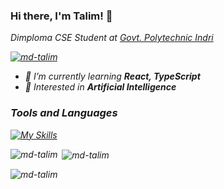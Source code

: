 ### Hi there, I'm Talim! 👋
<p><em>Dimploma CSE Student at <a href="https://gpindri.ac.in/">Govt. Polytechnic Indri</a></p>
<p align="left"> <a href="https://github.com/ryo-ma/github-profile-trophy"><img src="https://github-profile-trophy.vercel.app/?username=md-talim" alt="md-talim" /></a> </p>

- 🌱 I’m currently learning **React, TypeScript**
- 🧐 Interested in **Artificial Intelligence**

### Tools and Languages
[![My Skills](https://skillicons.dev/icons?i=react,next,typescript,tailwind,git,vercel,js,html,css,vite,github,vscode&perline=6)](https://skillicons.dev)

<p><img align="left" src="https://github-readme-stats.vercel.app/api/top-langs?username=md-talim&show_icons=true&locale=en&layout=compact" alt="md-talim" /></p>

<p>&nbsp;<img align="center" src="https://github-readme-stats.vercel.app/api?username=md-talim&show_icons=true&locale=en" alt="md-talim" /></p>

<p><img align="center" src="https://github-readme-streak-stats.herokuapp.com/?user=md-talim&" alt="md-talim" /></p>
